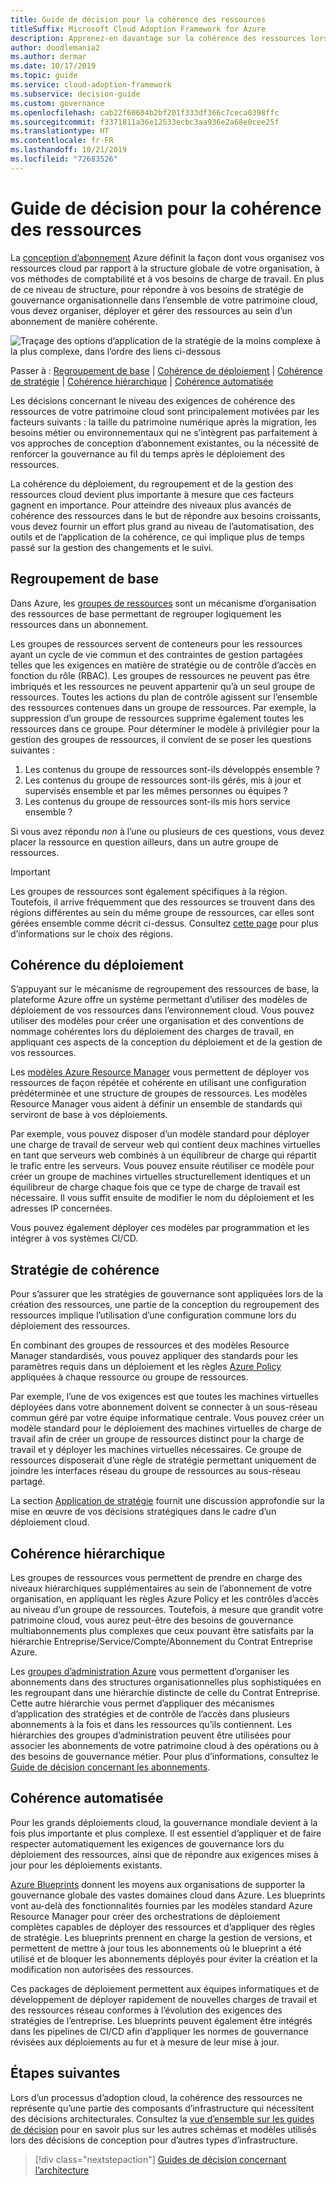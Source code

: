 ```yaml
---
title: Guide de décision pour la cohérence des ressources
titleSuffix: Microsoft Cloud Adoption Framework for Azure
description: Apprenez-en davantage sur la cohérence des ressources lors de la planification d’une migration Azure.
author: doodlemania2
ms.author: dermar
ms.date: 10/17/2019
ms.topic: guide
ms.service: cloud-adoption-framework
ms.subservice: decision-guide
ms.custom: governance
ms.openlocfilehash: cab22f60604b2bf201f333df366c7ceca0398ffc
ms.sourcegitcommit: f3371811a36e12533ecbc3aa936e2a68e0cee25f
ms.translationtype: HT
ms.contentlocale: fr-FR
ms.lasthandoff: 10/21/2019
ms.locfileid: "72683526"
---
```

# <a name="resource-consistency-decision-guide"></a>Guide de décision pour la cohérence des ressources

La [conception d’abonnement](../subscriptions/index.md) Azure définit la façon dont vous organisez vos ressources cloud par rapport à la structure globale de votre organisation, à vos méthodes de comptabilité et à vos besoins de charge de travail. En plus de ce niveau de structure, pour répondre à vos besoins de stratégie de gouvernance organisationnelle dans l’ensemble de votre patrimoine cloud, vous devez organiser, déployer et gérer des ressources au sein d’un abonnement de manière cohérente.

![Traçage des options d’application de la stratégie de la moins complexe à la plus complexe, dans l’ordre des liens ci-dessous](../../_images/decision-guides/decision-guide-resource-consistency.png)

Passer à : [Regroupement de base](#basic-grouping) | [Cohérence de déploiement](#deployment-consistency) | [Cohérence de stratégie](#policy-consistency) | [Cohérence hiérarchique](#hierarchical-consistency) | [Cohérence automatisée](#automated-consistency)

Les décisions concernant le niveau des exigences de cohérence des ressources de votre patrimoine cloud sont principalement motivées par les facteurs suivants : la taille du patrimoine numérique après la migration, les besoins métier ou environnementaux qui ne s’intègrent pas parfaitement à vos approches de conception d’abonnement existantes, ou la nécessité de renforcer la gouvernance au fil du temps après le déploiement des ressources.

La cohérence du déploiement, du regroupement et de la gestion des ressources cloud devient plus importante à mesure que ces facteurs gagnent en importance. Pour atteindre des niveaux plus avancés de cohérence des ressources dans le but de répondre aux besoins croissants, vous devez fournir un effort plus grand au niveau de l’automatisation, des outils et de l’application de la cohérence, ce qui implique plus de temps passé sur la gestion des changements et le suivi.

## <a name="basic-grouping"></a>Regroupement de base

Dans Azure, les [groupes de ressources](https://docs.microsoft.com/azure/azure-resource-manager/resource-group-overview#resource-groups) sont un mécanisme d’organisation des ressources de base permettant de regrouper logiquement les ressources dans un abonnement.

Les groupes de ressources servent de conteneurs pour les ressources ayant un cycle de vie commun et des contraintes de gestion partagées telles que les exigences en matière de stratégie ou de contrôle d’accès en fonction du rôle (RBAC). Les groupes de ressources ne peuvent pas être imbriqués et les ressources ne peuvent appartenir qu’à un seul groupe de ressources. Toutes les actions du plan de contrôle agissent sur l’ensemble des ressources contenues dans un groupe de ressources. Par exemple, la suppression d’un groupe de ressources supprime également toutes les ressources dans ce groupe. Pour déterminer le modèle à privilégier pour la gestion des groupes de ressources, il convient de se poser les questions suivantes :

1. Les contenus du groupe de ressources sont-ils développés ensemble ?
1. Les contenus du groupe de ressources sont-ils gérés, mis à jour et supervisés ensemble et par les mêmes personnes ou équipes ?
1. Les contenus du groupe de ressources sont-ils mis hors service ensemble ?

Si vous avez répondu _non_ à l’une ou plusieurs de ces questions, vous devez placer la ressource en question ailleurs, dans un autre groupe de ressources.

> [!IMPORTANT]
> Les groupes de ressources sont également spécifiques à la région. Toutefois, il arrive fréquemment que des ressources se trouvent dans des régions différentes au sein du même groupe de ressources, car elles sont gérées ensemble comme décrit ci-dessus. Consultez [cette page](../regions/index.md) pour plus d’informations sur le choix des régions.

## <a name="deployment-consistency"></a>Cohérence du déploiement

S’appuyant sur le mécanisme de regroupement des ressources de base, la plateforme Azure offre un système permettant d’utiliser des modèles de déploiement de vos ressources dans l’environnement cloud. Vous pouvez utiliser des modèles pour créer une organisation et des conventions de nommage cohérentes lors du déploiement des charges de travail, en appliquant ces aspects de la conception du déploiement et de la gestion de vos ressources.

Les [modèles Azure Resource Manager](https://docs.microsoft.com/azure/azure-resource-manager/template-deployment-overview) vous permettent de déployer vos ressources de façon répétée et cohérente en utilisant une configuration prédéterminée et une structure de groupes de ressources. Les modèles Resource Manager vous aident à définir un ensemble de standards qui serviront de base à vos déploiements.

Par exemple, vous pouvez disposer d’un modèle standard pour déployer une charge de travail de serveur web qui contient deux machines virtuelles en tant que serveurs web combinés à un équilibreur de charge qui répartit le trafic entre les serveurs. Vous pouvez ensuite réutiliser ce modèle pour créer un groupe de machines virtuelles structurellement identiques et un équilibreur de charge chaque fois que ce type de charge de travail est nécessaire. Il vous suffit ensuite de modifier le nom du déploiement et les adresses IP concernées.

Vous pouvez également déployer ces modèles par programmation et les intégrer à vos systèmes CI/CD.

## <a name="policy-consistency"></a>Stratégie de cohérence

Pour s’assurer que les stratégies de gouvernance sont appliquées lors de la création des ressources, une partie de la conception du regroupement des ressources implique l’utilisation d’une configuration commune lors du déploiement des ressources.

En combinant des groupes de ressources et des modèles Resource Manager standardisés, vous pouvez appliquer des standards pour les paramètres requis dans un déploiement et les règles [Azure Policy](https://docs.microsoft.com/azure/governance/policy/overview) appliquées à chaque ressource ou groupe de ressources.

Par exemple, l’une de vos exigences est que toutes les machines virtuelles déployées dans votre abonnement doivent se connecter à un sous-réseau commun géré par votre équipe informatique centrale. Vous pouvez créer un modèle standard pour le déploiement des machines virtuelles de charge de travail afin de créer un groupe de ressources distinct pour la charge de travail et y déployer les machines virtuelles nécessaires. Ce groupe de ressources disposerait d’une règle de stratégie permettant uniquement de joindre les interfaces réseau du groupe de ressources au sous-réseau partagé.

La section [Application de stratégie](../policy-enforcement/index.md) fournit une discussion approfondie sur la mise en œuvre de vos décisions stratégiques dans le cadre d’un déploiement cloud.

## <a name="hierarchical-consistency"></a>Cohérence hiérarchique

Les groupes de ressources vous permettent de prendre en charge des niveaux hiérarchiques supplémentaires au sein de l’abonnement de votre organisation, en appliquant les règles Azure Policy et les contrôles d’accès au niveau d’un groupe de ressources. Toutefois, à mesure que grandit votre patrimoine cloud, vous aurez peut-être des besoins de gouvernance multiabonnements plus complexes que ceux pouvant être satisfaits par la hiérarchie Entreprise/Service/Compte/Abonnement du Contrat Entreprise Azure.

Les [groupes d’administration Azure](https://docs.microsoft.com/azure/governance/management-groups) vous permettent d’organiser les abonnements dans des structures organisationnelles plus sophistiquées en les regroupant dans une hiérarchie distincte de celle du Contrat Entreprise. Cette autre hiérarchie vous permet d’appliquer des mécanismes d’application des stratégies et de contrôle de l’accès dans plusieurs abonnements à la fois et dans les ressources qu’ils contiennent. Les hiérarchies des groupes d’administration peuvent être utilisées pour associer les abonnements de votre patrimoine cloud à des opérations ou à des besoins de gouvernance métier. Pour plus d’informations, consultez le [Guide de décision concernant les abonnements](../subscriptions/index.md).

## <a name="automated-consistency"></a>Cohérence automatisée

Pour les grands déploiements cloud, la gouvernance mondiale devient à la fois plus importante et plus complexe. Il est essentiel d’appliquer et de faire respecter automatiquement les exigences de gouvernance lors du déploiement des ressources, ainsi que de répondre aux exigences mises à jour pour les déploiements existants.

[Azure Blueprints](https://docs.microsoft.com/azure/governance/blueprints/overview) donnent les moyens aux organisations de supporter la gouvernance globale des vastes domaines cloud dans Azure. Les blueprints vont au-delà des fonctionnalités fournies par les modèles standard Azure Resource Manager pour créer des orchestrations de déploiement complètes capables de déployer des ressources et d’appliquer des règles de stratégie. Les blueprints prennent en charge la gestion de versions, et permettent de mettre à jour tous les abonnements où le blueprint a été utilisé et de bloquer les abonnements déployés pour éviter la création et la modification non autorisées des ressources.

Ces packages de déploiement permettent aux équipes informatiques et de développement de déployer rapidement de nouvelles charges de travail et des ressources réseau conformes à l’évolution des exigences des stratégies de l’entreprise. Les blueprints peuvent également être intégrés dans les pipelines de CI/CD afin d’appliquer les normes de gouvernance révisées aux déploiements au fur et à mesure de leur mise à jour.

## <a name="next-steps"></a>Étapes suivantes

Lors d’un processus d’adoption cloud, la cohérence des ressources ne représente qu’une partie des composants d’infrastructure qui nécessitent des décisions architecturales. Consultez la [vue d’ensemble sur les guides de décision](../index.md) pour en savoir plus sur les autres schémas et modèles utilisés lors des décisions de conception pour d’autres types d’infrastructure.

> [!div class="nextstepaction"]
> [Guides de décision concernant l’architecture](../index.md)
